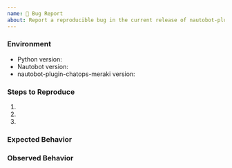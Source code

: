 ```yaml
---
name: 🐛 Bug Report
about: Report a reproducible bug in the current release of nautobot-plugin-chatops-ansible
---
```


### Environment
* Python version:  <!-- Example: 3.7.7 -->
* Nautobot version:  <!-- Example: 2.8.4 -->
* nautobot-plugin-chatops-meraki version:  <!-- Example: 1.0.0 -->

<!--
    Describe in detail the exact steps that someone else can take to reproduce
    this bug using the current release.
-->
### Steps to Reproduce
1.
2.
3.

<!-- What did you expect to happen? -->
### Expected Behavior


<!-- What happened instead? -->
### Observed Behavior